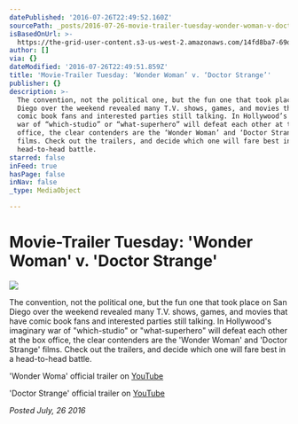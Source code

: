 ```yaml
---
datePublished: '2016-07-26T22:49:52.160Z'
sourcePath: _posts/2016-07-26-movie-trailer-tuesday-wonder-woman-v-doctor-strange.md
isBasedOnUrl: >-
  https://the-grid-user-content.s3-us-west-2.amazonaws.com/14fd8ba7-69d7-47e3-addc-420af4d65806.jpg
author: []
via: {}
dateModified: '2016-07-26T22:49:51.859Z'
title: 'Movie-Trailer Tuesday: ‘Wonder Woman’ v. ‘Doctor Strange’'
publisher: {}
description: >-
  The convention, not the political one, but the fun one that took place on San
  Diego over the weekend revealed many T.V. shows, games, and movies that have
  comic book fans and interested parties still talking. In Hollywood’s imaginary
  war of “which-studio” or “what-superhero” will defeat each other at the box
  office, the clear contenders are the ‘Wonder Woman’ and ‘Doctor Strange’
  films. Check out the trailers, and decide which one will fare best in a
  head-to-head battle.
starred: false
inFeed: true
hasPage: false
inNav: false
_type: MediaObject

---
```

# Movie-Trailer Tuesday: 'Wonder Woman' v. 'Doctor Strange'
![](https://the-grid-user-content.s3-us-west-2.amazonaws.com/14fd8ba7-69d7-47e3-addc-420af4d65806.jpg)

The convention, not the political one, but the fun one that took place on San Diego over the weekend revealed many T.V. shows, games, and movies that have comic book fans and interested parties still talking. In Hollywood's imaginary war of "which-studio" or "what-superhero" will defeat each other at the box office, the clear contenders are the 'Wonder Woman' and 'Doctor Strange' films. Check out the trailers, and decide which one will fare best in a head-to-head battle.

'Wonder Woma' official trailer on [YouTube][0]

'Doctor Strange' official trailer on [YouTube][1]

_Posted July, 26 2016_

[0]: https://www.youtube.com/watch?v=5lGoQhFb4NM
[1]: https://www.youtube.com/watch?v=HSzx-zryEgM